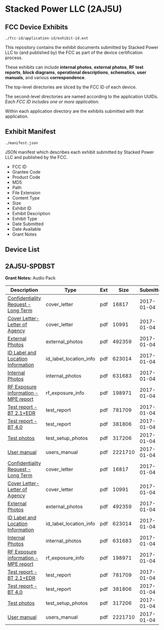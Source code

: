# Stacked Power LLC (2AJ5U)
## FCC Device Exhibits

```
./fcc-id/application-id/exhibit-id.ext
```

This repository contains the exhibit documents submitted by Stacked Power LLC to (and published by) the FCC as part of the device certification process.

These exhibits can include **internal photos**, **external photos**, **RF test reports**, **block diagrams**, **operational descriptions**, **schematics**, **user manuals**, and various **correspondence**.

The top-level directories are sliced by the FCC ID of each device.

The second-level directories are named according to the application UUIDs. *Each FCC ID includes one or more application.*

Within each application directory are the exhibits submitted with that application. 

## Exhibit Manifest

```
./manifest.json
```

JSON manifest which describes each exhibit submitted by Stacked Power LLC and published by the FCC.

- FCC ID
- Grantee Code
- Product Code
- MD5
- Path
- File Extension
- Content Type
- Size
- Exhibit ID
- Exhibit Description
- Exhibit Type
- Date Submitted
- Date Available
- Grant Notes

## Device List
## 2AJ5U-SPDBST
**Grant Notes:** Audio Pack

| Description | Type | Ext | Size | Submitted | Available |
| ----------- | ---- | --- | ---- | --------- | --------- |
| [Confidentiality Request - Long Term](2AJ5U-SPDBST/8a08afc934a195b1d89973c4cd6faaf4/3246373.pdf) | cover_letter | pdf | 16817 | 2017-01-04 | 2017-01-04 |
| [Cover Letter- Letter of Agency](2AJ5U-SPDBST/8a08afc934a195b1d89973c4cd6faaf4/3246374.pdf) | cover_letter | pdf | 10991 | 2017-01-04 | 2017-01-04 |
| [External Photos](2AJ5U-SPDBST/8a08afc934a195b1d89973c4cd6faaf4/3246375.pdf) | external_photos | pdf | 492359 | 2017-01-04 | 2017-01-04 |
| [ID Label and Location Information](2AJ5U-SPDBST/8a08afc934a195b1d89973c4cd6faaf4/3246376.pdf) | id_label_location_info | pdf | 623014 | 2017-01-04 | 2017-01-04 |
| [Internal Photos](2AJ5U-SPDBST/8a08afc934a195b1d89973c4cd6faaf4/3246377.pdf) | internal_photos | pdf | 631683 | 2017-01-04 | 2017-01-04 |
| [RF Exposure information - MPE  report](2AJ5U-SPDBST/8a08afc934a195b1d89973c4cd6faaf4/3246379.pdf) | rf_exposure_info | pdf | 198971 | 2017-01-04 | 2017-01-04 |
| [Test report - BT 2.1+EDR](2AJ5U-SPDBST/8a08afc934a195b1d89973c4cd6faaf4/3246382.pdf) | test_report | pdf | 781709 | 2017-01-04 | 2017-01-04 |
| [Test report - BT 4.0](2AJ5U-SPDBST/8a08afc934a195b1d89973c4cd6faaf4/3246383.pdf) | test_report | pdf | 381806 | 2017-01-04 | 2017-01-04 |
| [Test photos](2AJ5U-SPDBST/8a08afc934a195b1d89973c4cd6faaf4/3246381.pdf) | test_setup_photos | pdf | 317206 | 2017-01-04 | 2017-01-04 |
| [User manual](2AJ5U-SPDBST/8a08afc934a195b1d89973c4cd6faaf4/3246384.pdf) | users_manual | pdf | 2221710 | 2017-01-04 | 2017-01-04 |
| [Confidentiality Request - Long Term](2AJ5U-SPDBST/b86dec58b1885a1a20b261bba1d139af/3246373.pdf) | cover_letter | pdf | 16817 | 2017-01-04 | 2017-01-04 |
| [Cover Letter- Letter of Agency](2AJ5U-SPDBST/b86dec58b1885a1a20b261bba1d139af/3246374.pdf) | cover_letter | pdf | 10991 | 2017-01-04 | 2017-01-04 |
| [External Photos](2AJ5U-SPDBST/b86dec58b1885a1a20b261bba1d139af/3246375.pdf) | external_photos | pdf | 492359 | 2017-01-04 | 2017-01-04 |
| [ID Label and Location Information](2AJ5U-SPDBST/b86dec58b1885a1a20b261bba1d139af/3246376.pdf) | id_label_location_info | pdf | 623014 | 2017-01-04 | 2017-01-04 |
| [Internal Photos](2AJ5U-SPDBST/b86dec58b1885a1a20b261bba1d139af/3246377.pdf) | internal_photos | pdf | 631683 | 2017-01-04 | 2017-01-04 |
| [RF Exposure information - MPE  report](2AJ5U-SPDBST/b86dec58b1885a1a20b261bba1d139af/3246379.pdf) | rf_exposure_info | pdf | 198971 | 2017-01-04 | 2017-01-04 |
| [Test report - BT 2.1+EDR](2AJ5U-SPDBST/b86dec58b1885a1a20b261bba1d139af/3246382.pdf) | test_report | pdf | 781709 | 2017-01-04 | 2017-01-04 |
| [Test report - BT 4.0](2AJ5U-SPDBST/b86dec58b1885a1a20b261bba1d139af/3246383.pdf) | test_report | pdf | 381806 | 2017-01-04 | 2017-01-04 |
| [Test photos](2AJ5U-SPDBST/b86dec58b1885a1a20b261bba1d139af/3246381.pdf) | test_setup_photos | pdf | 317206 | 2017-01-04 | 2017-01-04 |
| [User manual](2AJ5U-SPDBST/b86dec58b1885a1a20b261bba1d139af/3246384.pdf) | users_manual | pdf | 2221710 | 2017-01-04 | 2017-01-04 |
